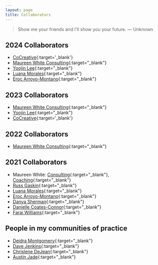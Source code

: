 ```yaml
---
layout: page
title: Collaborators
---
```


> Show me your friends and I'll show you your future. — Unknown

## 2024 Collaborators

* [CoCreative](https://www.wearecocreative.com/){:target='_blank'}
* [Maureen White Consulting](https://www.maureenwhiteconsulting.com/){:target="_blank"}
* [Yoojin Lee](https://www.linkedin.com/in/leeyoojin){:target="_blank"}
* [Luana Morales](https://www.handsofgaiareiki.com/){:target="_blank"}
* [Eroc Arroyo-Montano](https://www.sonofatabey.com/){:target="_blank"}

## 2023 Collaborators

* [Maureen White Consulting](https://www.maureenwhiteconsulting.com/){:target="_blank"}
* [Yoojin Lee](https://www.linkedin.com/in/leeyoojin){:target="_blank"}
* [CoCreative](https://www.wearecocreative.com/){:target='_blank'}

## 2022 Collaborators

* [Maureen White Consulting](https://www.maureenwhiteconsulting.com/){:target="_blank"}


## 2021 Collaborators

* Maureen White: [Consulting](https://www.maureenwhiteconsulting.com/){:target="_blank"}, [Coaching](https://www.maureenwhitecoaching.com/){:target="_blank"}
* [Russ Gaskin](https://www.wearecocreative.com/who-we-are){:target="_blank"}
* [Luana Morales](https://www.handsofgaiareiki.com/){:target="_blank"}
* [Eroc Arroyo-Montano](https://www.sonofatabey.com/){:target="_blank"}
* [Danya Sherman](https://www.danyasherman.com/){:target="_blank"}
* [Danielle Coates-Connor](https://infinitegrowth.rocks/){:target="_blank"}
* [Farai Williams](https://www.dynamizingequity.com/about){:target="_blank"}


## People in my communities of practice

* [Deidra Montgomery](https://www.deidramontgomery.com/meet-deidra.html){:target="_blank"}
* [Dave Jenkins](https://www.linkedin.com/in/david-jenkins-consulting/){:target="_blank"}
* [Chrislene DeJean](https://www.linkedin.com/in/chrislenedejean/){:target="_blank"}
* [Austin Jade](https://www.austinjade.com/){:target="_blank"}


